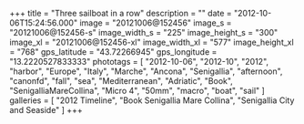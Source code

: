 +++
title = "Three sailboat in a row"
description = ""
date = "2012-10-06T15:24:56.000"
image = "20121006@152456"
image_s = "20121006@152456-s"
image_width_s = "225"
image_height_s = "300"
image_xl = "20121006@152456-xl"
image_width_xl = "577"
image_height_xl = "768"
gps_latitude = "43.72266945"
gps_longitude = "13.2220527833333"
phototags = [ "2012-10-06", "2012-10", "2012", "harbor", "Europe", "Italy", "Marche", "Ancona", "Senigallia", "afternoon", "canonfd", "fall", "sea", "Mediterranean", "Adriatic", "Book", "SenigalliaMareCollina", "Micro 4", "50mm", "macro", "boat", "sail" ]
galleries = [ "2012 Timeline", "Book Senigallia Mare Collina", "Senigallia City and Seaside" ]
+++
